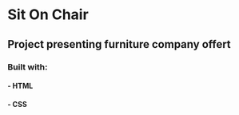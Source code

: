 # Sit On Chair 
## Project presenting furniture company offert
### Built with:
#### - HTML
#### - CSS
